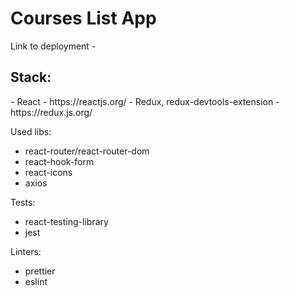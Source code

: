 # Courses List App

Link to deployment - 

<h2>Stack:</h2>
- React - https://reactjs.org/
- Redux, redux-devtools-extension - https://redux.js.org/


Used libs: 
- react-router/react-router-dom
- react-hook-form
- react-icons
- axios


Tests:
- react-testing-library
- jest


Linters: 
- prettier
- eslint
